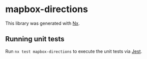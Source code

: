 # mapbox-directions

This library was generated with [Nx](https://nx.dev).

## Running unit tests

Run `nx test mapbox-directions` to execute the unit tests via [Jest](https://jestjs.io).

